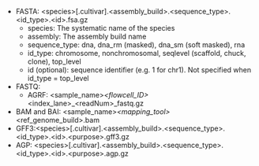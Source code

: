 - FASTA: \<species\>[.cultivar].\<assembly_build\>.\<sequence_type\>.\<id_type\>.\<id\>.fsa.gz
    - species: The systematic name of the species
    - assembly: The assembly build name
    - sequence_type: dna, dna_rm (masked), dna_sm (soft masked), rna
    - id_type: chromosome, nonchromosomal, seqlevel (scaffold, chuck, clone), top_level
    - id (optional): sequence identifier (e.g. 1 for chr1). Not specified when id_type = top_level
- FASTQ: 
  - AGRF: \<sample_name\>_\<flowcell_ID\>_\<index_lane\>_\<readNum\>_fastq.gz
- BAM and BAI: \<sample_name\>_\<mapping_tool\>_\<ref_genome_build\>.bam
- GFF3:\<species\>[.cultivar].\<assembly_build\>.\<sequence_type\>.\<id_type\>.\<id\>.\<purpose\>.gff3.gz
- AGP: \<species\>[.cultivar].\<assembly_build\>.\<sequence_type\>.\<id_type\>.\<id\>.\<purpose\>.agp.gz